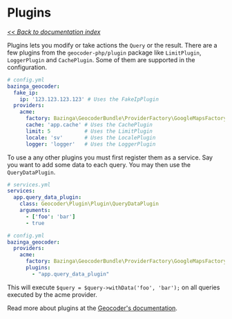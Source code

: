 # Plugins

*[<< Back to documentation index](/Resources/doc/index.md)*

Plugins lets you modify or take actions the `Query` or the result. There are a few plugins from the `geocoder-php/plugin`
package like `LimitPlugin`, `LoggerPlugin` and `CachePlugin`. Some of them are supported in the configuration.

```yaml
# config.yml
bazinga_geocoder:
  fake_ip:
    ip: '123.123.123.123' # Uses the FakeIpPlugin
  providers:
    acme:
      factory: Bazinga\GeocoderBundle\ProviderFactory\GoogleMapsFactory
      cache: 'app.cache' # Uses the CachePlugin
      limit: 5           # Uses the LimitPlugin
      locale: 'sv'       # Uses the LocalePlugin
      logger: 'logger'   # Uses the LoggerPlugin
```

To use a any other plugins you must first register them as a service. Say you want to add some data to each query. You
may then use the `QueryDataPlugin`.

```yaml
# services.yml
services:
  app.query_data_plugin:
    class: Geocoder\Plugin\Plugin\QueryDataPlugin
    arguments:
      - ['foo': 'bar']
      - true
```

```yaml
# config.yml
bazinga_geocoder:
  providers:
    acme:
      factory: Bazinga\GeocoderBundle\ProviderFactory\GoogleMapsFactory
      plugins:
        - "app.query_data_plugin"
```

This will execute `$query = $query->withData('foo', 'bar');` on all queries executed by the acme provider.

Read more about plugins at the [Geocoder's documentation](https://github.com/geocoder-php/Geocoder).
